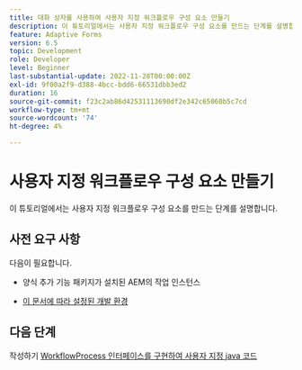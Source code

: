 ```yaml
---
title: 대화 상자를 사용하여 사용자 지정 워크플로우 구성 요소 만들기
description: 이 튜토리얼에서는 사용자 지정 워크플로우 구성 요소를 만드는 단계를 설명합니다.
feature: Adaptive Forms
version: 6.5
topic: Development
role: Developer
level: Beginner
last-substantial-update: 2022-11-28T00:00:00Z
exl-id: 9f00a2f9-d388-4bcc-bdd6-66531dbb3ed2
duration: 16
source-git-commit: f23c2ab86d42531113690df2e342c65060b5c7cd
workflow-type: tm+mt
source-wordcount: '74'
ht-degree: 4%

---
```


# 사용자 지정 워크플로우 구성 요소 만들기

이 튜토리얼에서는 사용자 지정 워크플로우 구성 요소를 만드는 단계를 설명합니다.

## 사전 요구 사항

다음이 필요합니다.

* 양식 추가 기능 패키지가 설치된 AEM의 작업 인스턴스

* [이 문서에 따라 설정된 개발 환경](https://experienceleague.adobe.com/docs/experience-manager-learn/forms/creating-your-first-osgi-bundle/create-your-first-osgi-bundle.html)

## 다음 단계

작성하기 [WorkflowProcess 인터페이스를 구현하여 사용자 지정 java 코드](./custom-process-step-aem-workflow.md)

